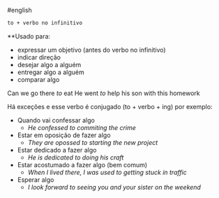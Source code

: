 #english 

```bash
to + verbo no infinitivo
```

**Usado para:

- expressar um objetivo (antes do verbo no infinitivo)
- indicar direção
- desejar algo a alguém
- entregar algo a alguém
- comparar algo

Can we go there _to_ eat
He went _to_ help his son with this homework

Há exceções e esse verbo é conjugado (to + verbo + ing) por exemplo:

- Quando vai confessar algo
    - *He confessed to commiting the crime*
- Estar em oposição de fazer algo
    - *They are opossed to starting the new project*
- Estar dedicado a fazer algo
    - *He is dedicated to doing his craft*
- Estar acostumado a fazer algo (bem comum)
    - *When I lived there, I was used to getting stuck in traffic*
- Esperar algo
    - *I look forward to seeing you and your sister on the weekend*